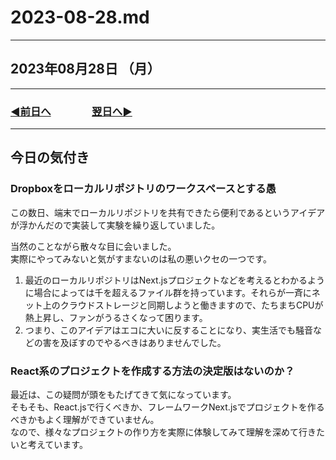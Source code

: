 # 2023-08-28.md

---

## 2023年08月28日 （月）

---

### [◀️前日へ](https://github.com/yuasys/chatty-journal/blob/main/2023/08/2023-08-27.md)&emsp;&emsp;&emsp;&emsp;[翌日へ▶️](https://github.com/yuasys/chatty-journal/blob/main/2023/08/2023-08-29.md)

---

## 今日の気付き

### Dropboxをローカルリポジトリのワークスペースとする愚

この数日、端末でローカルリポジトリを共有できたら便利であるというアイデアが浮かんだので実装して実験を繰り返していました。  

当然のことながら散々な目に会いました。  
実際にやってみないと気がすまないのは私の悪いクセの一つです。  

1. 最近のローカルリポジトリはNext.jsプロジェクトなどを考えるとわかるように場合によっては千を超えるファイル群を持っています。それらが一斉にネット上のクラウドストレージと同期しようと働きますので、たちまちCPUが熱上昇し、ファンがうるさくなって困ります。
2. つまり、このアイデアはエコに大いに反することになり、実生活でも騒音などの害を及ぼすのでやるべきはありませんでした。

### React系のプロジェクトを作成する方法の決定版はないのか？

最近は、この疑問が頭をもたげてきて気になっています。  
そもそも、React.jsで行くべきか、フレームワークNext.jsでプロジェクトを作るべきかもよく理解ができていません。  
なので、様々なプロジェクトの作り方を実際に体験してみて理解を深めて行きたいと考えています。
